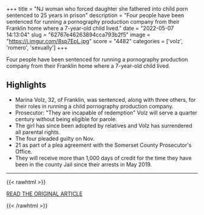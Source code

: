 +++
title = "NJ woman who forced daughter she fathered into child porn sentenced to 25 years in prison"
description = "Four people have been sentenced for running a pornography production company from their Franklin home where a 7-year-old child lived."
date = "2022-05-07 14:13:04"
slug = "62767e46263894cca793b2f5"
image = "https://i.imgur.com/8sp7EpL.jpg"
score = "4482"
categories = ['volz', 'romero', 'sexually']
+++

Four people have been sentenced for running a pornography production company from their Franklin home where a 7-year-old child lived.

## Highlights

- Marina Volz, 32, of Franklin, was sentenced, along with three others, for their roles in running a child pornography production company.
- Prosecutor: "They are incapable of redemption" Volz will serve a quarter century without being eligible for parole.
- The girl has since been adopted by relatives and Volz has surrendered all parental rights.
- The four pleaded guilty on Nov.
- 21 as part of a plea agreement with the Somerset County Prosecutor's Office.
- They will receive more than 1,000 days of credit for the time they have been in the county Jail since their arrests in May 2019.

---

{{< rawhtml >}}
  <p class="article-category">
    <a target="_blank" href="https://eu.mycentraljersey.com/story/news/crime/2022/05/06/nj-woman-forced-daughter-fathered-child-porn-sentenced/9674762002/">READ THE ORIGINAL ARTICLE</a>
  </p>
{{< /rawhtml >}}

